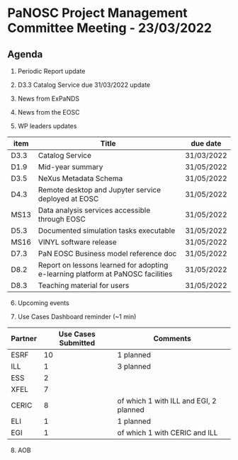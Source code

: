 PaNOSC Project Management Committee Meeting - 23/03/2022 
=========================================================

Agenda
------	

1. Periodic Report update

2. D3.3 Catalog Service due 31/03/2022 update

3. News from ExPaNDS

4. News from the EOSC

5. WP leaders updates

| item |    Title    | due date |
| ---- | ----------- | -------- |
| D3.3 | Catalog Service | 31/03/2022 |
| D1.9 | Mid-year summary | 31/05/2022 |
| D3.5 | NeXus Metadata Schema | 31/05/2022 |
| D4.3 | Remote desktop and Jupyter service deployed at EOSC | 31/05/2022 |
| MS13 | Data analysis services accessible through EOSC | 31/05/2022 |
| D5.3 | Documented simulation tasks executable | 31/05/2022 |
| MS16 | VINYL software release | 31/05/2022 |
| D7.3 | PaN EOSC Business model reference doc | 31/05/2022 |
| D8.2 | Report on lessons learned for adopting e-learning platform at PaNOSC facilities | 31/05/2022 |
| D8.3 | Teaching material for users | 31/05/2022 |

6. Upcoming events

7. Use Cases Dashboard reminder (~1 min)

| Partner | Use Cases Submitted | Comments |
| ------- | ------------------- | -------- |
| ESRF  |  10  | 1 planned   |
| ILL   |  1  | 3 planned  | of which 1 w CERIC and EGI)
| ESS   |  2  |   |
| XFEL  |  7  |   |
| CERIC |  8  | of which 1 with ILL and EGI, 2 planned |
| ELI   |  1  | 1 planned  |
| EGI   |  1  | of which 1 with CERIC and ILL | 

8. AOB
